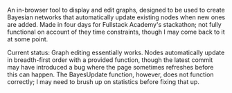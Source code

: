An in-browser tool to display and edit graphs, designed to be used to create Bayesian networks that automatically update existing nodes when new ones are added. 
Made in four days for Fullstack Academy's stackathon; not fully functional on account of they time constraints, though I may come back to it at some point.

Current status: Graph editing essentially works. Nodes automatically update in breadth-first order with a provided function, though the latest commit may have introduced a bug where the page sometimes refreshes before this can happen. The BayesUpdate function, however, does not function correctly; I may need to brush up on statistics before fixing that up.